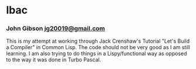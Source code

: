 # lbac
### John Gibson <jg20019@gmail.com>

This is my attempt at working through Jack Crenshaw's Tutorial 
"Let's Build a Compiler" in Common Lisp. The code should not 
be very good as I am still learning. I am also trying to do 
things in a Lispy/functional way as opposed to the way it
was done in Turbo Pascal. 


